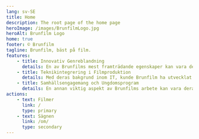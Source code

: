 ```yaml
---
lang: sv-SE
title: Home
description: The root page of the home page
heroImage: /images/BrunfilmLogo.jpg
heroAlt: Brunfilm Logo
home: true
footer: ©️ Brunfilm
tagline: Brunfilm, bäst på film.
features:
    - title: Innovativ Genreblandning
      details: En av Brunfilms mest framträdande egenskaper kan vara deras unika förmåga att blanda olika filmgenrer. Denna funktion innefattar skapandet av filmer som kombinerar element från komedi, drama, science fiction, och kanske till och med fantasy, vilket skapar en helt ny tittarupplevelse. Denna genreblandning är inte bara innovativ utan också ett sätt att bryta konventioner och utforska nya sätt att berätta berättelser på film.
    - title: Teknikintegrering i Filmproduktion
      details: Med deras bakgrund inom IT, kunde Brunfilm ha utvecklat en särskild metod för att integrera avancerad teknik i deras filmproduktion. Detta kan inkludera användningen av sofistikerad mjukvara för redigering och specialeffekter, samt innovativa metoder för att skapa interaktiva eller immersiva filmupplevelser, såsom virtuell verklighet (VR) eller förstärkt verklighet (AR).
    - title: Samhällsengagemang och Ungdomsprogram
      details: En annan viktig aspekt av Brunfilms arbete kan vara deras engagemang i samhällsfrågor, särskilt när det gäller ungdomar. Detta kan ta formen av utbildningsprogram, workshops eller evenemang som syftar till att främja filmskapande och teknikanvändning bland ungdomar. Genom dessa program kan Brunfilm spela en viktig roll i att inspirera och utbilda nästa generation av filmskapare och teknologientusiaster.
actions:
    - text: Filmer
      link: /
      type: primary
    - text: Sägnen
      link: /om/
      type: secondary
---
```

